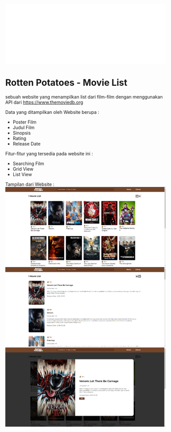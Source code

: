 ![Logo](img/logo-white.png)
# Rotten Potatoes - Movie List
sebuah website yang menampilkan list dari film-film dengan menggunakan API dari https://www.themoviedb.org

Data yang ditampilkan oleh Website berupa : 
- Poster Film 
- Judul Film 
- Sinopsis
- Rating
- Release Date

Fitur-fitur yang tersedia pada website ini : 
- Searching Film 
- Grid View
- List View 

Tampilan dari Website :
![Tampilan-1](tampilan/image-1.png)
![Tampilan-2](tampilan/image-2.png)
![Tampilan-3](tampilan/image-3.png)
